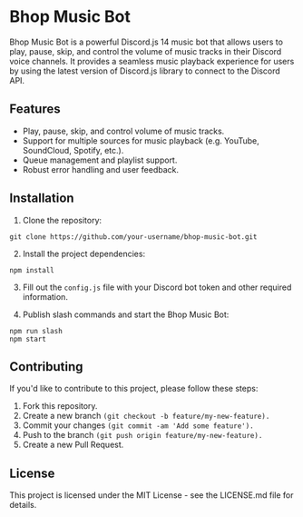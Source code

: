 # Bhop Music Bot

Bhop Music Bot is a powerful Discord.js 14 music bot that allows users to play, pause, skip, and control the volume of music tracks in their Discord voice channels. It provides a seamless music playback experience for users by using the latest version of Discord.js library to connect to the Discord API.

## Features

- Play, pause, skip, and control volume of music tracks.
- Support for multiple sources for music playback (e.g. YouTube, SoundCloud, Spotify, etc.).
- Queue management and playlist support.
- Robust error handling and user feedback.

## Installation

1. Clone the repository:
```
git clone https://github.com/your-username/bhop-music-bot.git
```

2. Install the project dependencies:
```
npm install
```

3. Fill out the `config.js` file with your Discord bot token and other required information.

4. Publish slash commands and start the Bhop Music Bot:
```
npm run slash
npm start
```

## Contributing
If you'd like to contribute to this project, please follow these steps:

1. Fork this repository.
2. Create a new branch `(git checkout -b feature/my-new-feature).`
3. Commit your changes `(git commit -am 'Add some feature').`
4. Push to the branch `(git push origin feature/my-new-feature).`
5. Create a new Pull Request.

## License

This project is licensed under the MIT License - see the LICENSE.md file for details.
